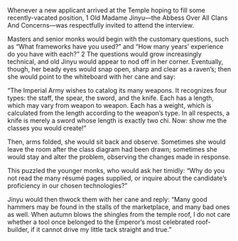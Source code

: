 Whenever a new applicant arrived at the Temple hoping to fill some recently-vacated position, 1 Old Madame Jinyu—the Abbess Over All Clans And Concerns—was respectfully invited to attend the interview.

Masters and senior monks would begin with the customary questions, such as “What frameworks have you used?” and “How many years’ experience do you have with each?” 2 The questions would grow increasingly technical, and old Jinyu would appear to nod off in her corner.  Eventually, though, her beady eyes would snap open, sharp and clear as a raven’s; then she would point to the whiteboard with her cane and say:

“The Imperial Army wishes to catalog its many weapons.  It recognizes four types: the staff, the spear, the sword, and the knife.  Each has a length, which may vary from weapon to weapon.  Each has a weight, which is calculated from the length according to the weapon’s type.  In all respects, a knife is merely a sword whose length is exactly two chi.  Now: show me the classes you would create!”

Then, arms folded, she would sit back and observe. Sometimes she would leave the room after the class diagram had been drawn; sometimes she would stay and alter the problem, observing the changes made in response.

This puzzled the younger monks, who would ask her timidly: “Why do you not read the many résumé pages supplied, or inquire about the candidate’s proficiency in our chosen technologies?”

Jinyu would then thwock them with her cane and reply: “Many good hammers may be found in the stalls of the marketplace, and many bad ones as well.  When autumn blows the shingles from the temple roof, I do not care whether a tool once belonged to the Emperor’s most celebrated roof-builder, if it cannot drive my little tack straight and true.”
